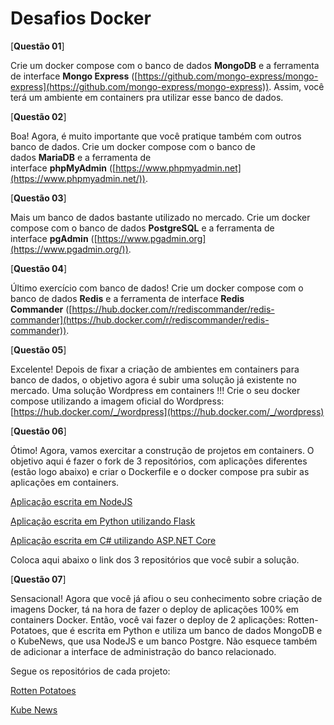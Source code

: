 # Desafios Docker

[**Questão 01**]

Crie um docker compose com o banco de dados **MongoDB** e a ferramenta de interface **Mongo Express** ([https://github.com/mongo-express/mongo-express](https://github.com/mongo-express/mongo-express)). 
Assim, você terá um ambiente em containers pra utilizar esse banco de dados.

[**Questão 02**]

Boa! Agora, é muito importante que você pratique também com outros banco de dados. Crie um docker compose com o banco de dados **MariaDB** e a ferramenta de interface **phpMyAdmin** ([https://www.phpmyadmin.net](https://www.phpmyadmin.net/)).

[**Questão 03**]

Mais um banco de dados bastante utilizado no mercado. Crie um docker compose com o banco de dados **PostgreSQL** e a ferramenta de interface **pgAdmin** ([https://www.pgadmin.org](https://www.pgadmin.org/)).

[**Questão 04**]

Último exercício com banco de dados! Crie um docker compose com o banco de dados **Redis** e a ferramenta de interface **Redis Commander** ([https://hub.docker.com/r/rediscommander/redis-commander](https://hub.docker.com/r/rediscommander/redis-commander)).

[**Questão 05**]

Excelente! Depois de fixar a criação de ambientes em containers para banco de dados, o objetivo agora é subir uma solução já existente no mercado. 
Uma solução Wordpress em containers !!! Crie o seu docker compose utilizando a imagem oficial do Wordpress:[https://hub.docker.com/_/wordpress](https://hub.docker.com/_/wordpress)

[**Questão 06**]

Ótimo! Agora, vamos exercitar a construção de projetos em containers. O objetivo aqui é fazer o fork de 3 repositórios, com aplicações diferentes (estão logo abaixo) e criar o Dockerfile e o docker compose pra subir as aplicações em containers.

[Aplicação escrita em NodeJS](https://github.com/KubeDev/conversao-temperatura)

[Aplicação escrita em Python utilizando Flask](https://github.com/KubeDev/conversao-distancia)

[Aplicação escrita em C# utilizando ASP.NET Core](https://github.com/KubeDev/conversao-peso)

Coloca aqui abaixo o link dos 3 repositórios que você subir a solução.

[**Questão 07**]

Sensacional! Agora que você já afiou o seu conhecimento sobre criação de imagens Docker, tá na hora de fazer o deploy de aplicações 100% em containers Docker. 
Então, você vai fazer o deploy de 2 aplicações: Rotten-Potatoes, que é escrita em Python e utiliza um banco de dados MongoDB e o KubeNews, que usa NodeJS e um banco Postgre. 
Não esquece também de adicionar a interface de administração do banco relacionado.

Segue os repositórios de cada projeto:

[Rotten Potatoes](https://github.com/KubeDev/rotten-potatoes)

[Kube News](https://github.com/KubeDev/kube-news)
